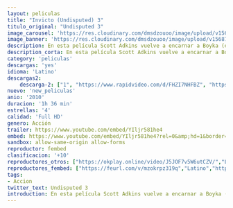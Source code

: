```yaml
---
layout: peliculas
title: "Invicto (Undisputed) 3"
titulo_original: "Undisputed 3"
image_carousel: 'https://res.cloudinary.com/dmsdzouoo/image/upload/v1568785237/invensible3-min_uyy7ro.jpg'
image_banner: 'https://res.cloudinary.com/dmsdzouoo/image/upload/v1568785235/undepusted3-min_nswee0.jpg'
description: En esta película Scott Adkins vuelve a encarnar a Boyka (el malo de Undisputed 2), que busca la libertad. Cuando se le ofrece la oportunidad de participar en un campeonato clandestino entre los 8 mejores luchadores reclusos del mundo, ni lo dudará.
description_corta: En esta película Scott Adkins vuelve a encarnar a Boyka (el malo de Undisputed 2), que busca la libertad. Cuando se le ofrece la oportunidad de participar en un campeonato clandestino entre los 8 mejores luchadores reclusos del mundo, ni lo dudará.
category: 'peliculas'
descargas: 'yes'
idioma: 'Latino'
descargas2:
    descarga-2: ["1", "https://www.rapidvideo.com/d/FHZI7NHFBZ", "https://www.google.com/s2/favicons?domain=www.rapidvideo.com","RapidVideo","https://res.cloudinary.com/imbriitneysam/image/upload/v1541473684/mexico.png", "Latino", "Full HD"]
nuevo: 'new_peliculas'
anio: '2010'
duracion: '1h 36 min'
estrellas: '4'
calidad: 'Full HD'
genero: Acción
trailer: https://www.youtube.com/embed/YIljr581he4
embed: https://www.youtube.com/embed/YIljr581he4?rel=0&amp;hd=1&border=0&wmode=opaque&enablejsapi=1&modestbranding=1&controls=1&showinfo=1
sandbox: allow-same-origin allow-forms
reproductor: fembed
clasificacion: '+10'
reproductores_otros: ["https://okplay.online/video/J5JOF7v5W6utCZV/","Latino","https://www.zembed.to/public/dist/asteroid.html?id=2a2d940b07d0e961b3e2dc1e998ae66f&title=Undisputed%20III:%20Redemption","Latino","https://movcloud.net/embed/fm-BcqbQ8U2G","Latino","https://embed.mystream.to/b061mw5hnh34","Latino"]
reproductores_fembed: ["https://feurl.com/v/mzokrpz319q","Latino","https://feurl.com/v/py4ldsmx053g2g6","Latino"]
tags:
- Accion
twitter_text: Undisputed 3
introduction: En esta película Scott Adkins vuelve a encarnar a Boyka (el malo de Undisputed 2), que busca la libertad. Cuando se le ofrece la oportunidad de participar en un campeonato clandestino entre los 8 mejores luchadores reclusos del mundo, ni lo dudará.
---
```












